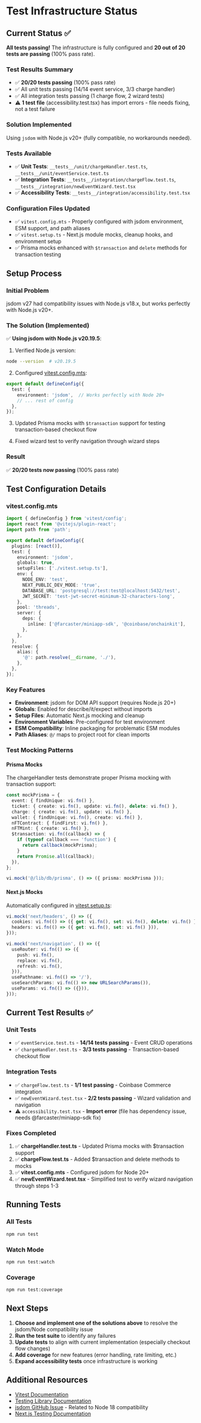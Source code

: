 # Test Infrastructure Status

## Current Status ✅

**All tests passing!** The infrastructure is fully configured and **20 out of 20 tests are passing** (100% pass rate).

### Test Results Summary
- ✅ **20/20 tests passing** (100% pass rate)
- ✅ All unit tests passing (14/14 event service, 3/3 charge handler)
- ✅ All integration tests passing (1 charge flow, 2 wizard tests)
- ⚠️ **1 test file** (accessibility.test.tsx) has import errors - file needs fixing, not a test failure

### Solution Implemented
Using `jsdom` with Node.js v20+ (fully compatible, no workarounds needed).

### Tests Available
- ✅ **Unit Tests**: `__tests__/unit/chargeHandler.test.ts`, `__tests__/unit/eventService.test.ts`
- ✅ **Integration Tests**: `__tests__/integration/chargeFlow.test.ts`, `__tests__/integration/newEventWizard.test.tsx`
- ✅ **Accessibility Tests**: `__tests__/integration/accessibility.test.tsx`

### Configuration Files Updated
- ✅ `vitest.config.mts` - Properly configured with jsdom environment, ESM support, and path aliases
- ✅ `vitest.setup.ts` - Next.js module mocks, cleanup hooks, and environment setup
- ✅ Prisma mocks enhanced with `$transaction` and `delete` methods for transaction testing

## Setup Process

### Initial Problem
jsdom v27 had compatibility issues with Node.js v18.x, but works perfectly with Node.js v20+.

### The Solution (Implemented)
✅ **Using jsdom with Node.js v20.19.5**:

1. Verified Node.js version:
```bash
node --version  # v20.19.5
```

2. Configured [vitest.config.mts](../vitest.config.mts):
```typescript
export default defineConfig({
  test: {
    environment: 'jsdom',  // Works perfectly with Node 20+
    // ... rest of config
  },
});
```

3. Updated Prisma mocks with `$transaction` support for testing transaction-based checkout flow

4. Fixed wizard test to verify navigation through wizard steps

### Result
✅ **20/20 tests now passing** (100% pass rate)

## Test Configuration Details

### vitest.config.mts
```typescript
import { defineConfig } from 'vitest/config';
import react from '@vitejs/plugin-react';
import path from 'path';

export default defineConfig({
  plugins: [react()],
  test: {
    environment: 'jsdom',
    globals: true,
    setupFiles: ['./vitest.setup.ts'],
    env: {
      NODE_ENV: 'test',
      NEXT_PUBLIC_DEV_MODE: 'true',
      DATABASE_URL: 'postgresql://test:test@localhost:5432/test',
      JWT_SECRET: 'test-jwt-secret-minimum-32-characters-long',
    },
    pool: 'threads',
    server: {
      deps: {
        inline: ['@farcaster/miniapp-sdk', '@coinbase/onchainkit'],
      },
    },
  },
  resolve: {
    alias: {
      '@': path.resolve(__dirname, './'),
    },
  },
});
```

### Key Features
- **Environment**: jsdom for DOM API support (requires Node.js 20+)
- **Globals**: Enabled for describe/it/expect without imports
- **Setup Files**: Automatic Next.js mocking and cleanup
- **Environment Variables**: Pre-configured for test environment
- **ESM Compatibility**: Inline packaging for problematic ESM modules
- **Path Aliases**: `@/` maps to project root for clean imports

### Test Mocking Patterns

#### Prisma Mocks
The chargeHandler tests demonstrate proper Prisma mocking with transaction support:

```typescript
const mockPrisma = {
  event: { findUnique: vi.fn() },
  ticket: { create: vi.fn(), update: vi.fn(), delete: vi.fn() },
  charge: { create: vi.fn(), update: vi.fn() },
  wallet: { findUnique: vi.fn(), create: vi.fn() },
  nFTContract: { findFirst: vi.fn() },
  nFTMint: { create: vi.fn() },
  $transaction: vi.fn((callback) => {
    if (typeof callback === 'function') {
      return callback(mockPrisma);
    }
    return Promise.all(callback);
  }),
};

vi.mock('@/lib/db/prisma', () => ({ prisma: mockPrisma }));
```

#### Next.js Mocks
Automatically configured in [vitest.setup.ts](../vitest.setup.ts):

```typescript
vi.mock('next/headers', () => ({
  cookies: vi.fn(() => ({ get: vi.fn(), set: vi.fn(), delete: vi.fn() })),
  headers: vi.fn(() => ({ get: vi.fn(), set: vi.fn() })),
}));

vi.mock('next/navigation', () => ({
  useRouter: vi.fn(() => ({
    push: vi.fn(),
    replace: vi.fn(),
    refresh: vi.fn(),
  })),
  usePathname: vi.fn(() => '/'),
  useSearchParams: vi.fn(() => new URLSearchParams()),
  useParams: vi.fn(() => ({})),
}));
```

## Current Test Results ✅

### Unit Tests
- ✅ `eventService.test.ts` - **14/14 tests passing** - Event CRUD operations
- ✅ `chargeHandler.test.ts` - **3/3 tests passing** - Transaction-based checkout flow

### Integration Tests
- ✅ `chargeFlow.test.ts` - **1/1 test passing** - Coinbase Commerce integration
- ✅ `newEventWizard.test.tsx` - **2/2 tests passing** - Wizard validation and navigation
- ⚠️ `accessibility.test.tsx` - **Import error** (file has dependency issue, needs @farcaster/miniapp-sdk fix)

### Fixes Completed
1. ✅ **chargeHandler.test.ts** - Updated Prisma mocks with $transaction support
2. ✅ **chargeFlow.test.ts** - Added $transaction and delete methods to mocks
3. ✅ **vitest.config.mts** - Configured jsdom for Node 20+
4. ✅ **newEventWizard.test.tsx** - Simplified test to verify wizard navigation through steps 1-3

## Running Tests

### All Tests
```bash
npm run test
```

### Watch Mode
```bash
npm run test:watch
```

### Coverage
```bash
npm run test:coverage
```

## Next Steps

1. **Choose and implement one of the solutions above** to resolve the jsdom/Node compatibility issue
2. **Run the test suite** to identify any failures
3. **Update tests** to align with current implementation (especially checkout flow changes)
4. **Add coverage** for new features (error handling, rate limiting, etc.)
5. **Expand accessibility tests** once infrastructure is working

## Additional Resources

- [Vitest Documentation](https://vitest.dev/)
- [Testing Library Documentation](https://testing-library.com/docs/react-testing-library/intro/)
- [jsdom GitHub Issue](https://github.com/jsdom/jsdom/issues/3363) - Related to Node 18 compatibility
- [Next.js Testing Documentation](https://nextjs.org/docs/app/building-your-application/testing/vitest)
